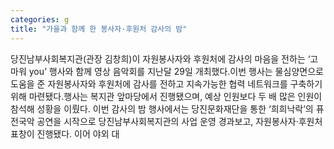 ```yaml
---
categories: g
title: "가을과 함께 한 봉사자·후원처 감사의 밤"
---
```

당진남부사회복지관(관장 김창희)이 자원봉사자와 후원처에 감사의 마음을 전하는 ‘고마워 you’ 행사와 함께 영상 음악회를 지난달 29일 개최했다.이번 행사는 물심양면으로 도움을 준 자원봉사자와 후원처에 감사를 전하고 지속가능한 협력 네트워크를 구축하기 위해 마련됐다.행사는 복지관 앞마당에서 진행됐으며, 예상 인원보다 두 배 많은 인원이 참석해 성황을 이뤘다. 이번 감사의 밤 행사에서는 당진문화재단을 통한 ‘희희낙락’의 퓨전국악 공연을 시작으로 당진남부사회복지관의 사업 운영 경과보고, 자원봉사자·후원처 표창이 진행됐다. 이어 야외 대